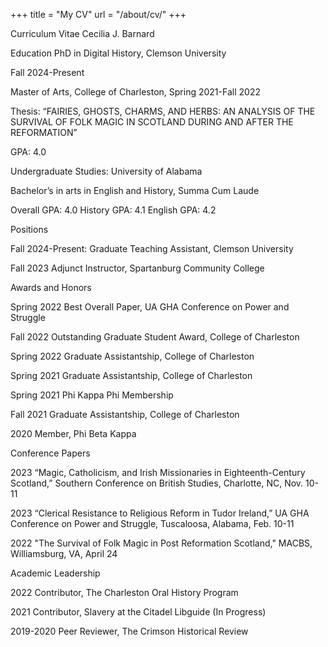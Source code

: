 +++
title = "My CV"
url = "/about/cv/"
+++

Curriculum Vitae
Cecilia J. Barnard


Education
PhD in Digital History, Clemson University 

Fall 2024-Present 

Master of Arts, College of Charleston, Spring 2021-Fall 2022

Thesis: “FAIRIES, GHOSTS, CHARMS, AND HERBS: AN ANALYSIS OF THE SURVIVAL OF FOLK MAGIC IN SCOTLAND DURING AND AFTER THE REFORMATION”

GPA: 4.0

Undergraduate Studies: University of Alabama

Bachelor’s in arts in English and History, Summa Cum Laude

Overall GPA: 4.0 History GPA: 4.1 English GPA: 4.2

Positions

Fall 2024-Present: Graduate Teaching Assistant, Clemson University

Fall 2023      Adjunct Instructor, Spartanburg Community College 

Awards and Honors

Spring 2022   Best Overall Paper, UA GHA Conference on Power and Struggle

Fall 2022      Outstanding Graduate Student Award, College of Charleston

Spring 2022 	Graduate Assistantship, College of Charleston

Spring 2021 	Graduate Assistantship, College of Charleston

Spring 2021    Phi Kappa Phi Membership

Fall 2021 	Graduate Assistantship, College of Charleston

2020	            Member, Phi Beta Kappa

Conference Papers

2023   “Magic, Catholicism, and Irish Missionaries in Eighteenth-Century Scotland,” Southern Conference on British Studies, Charlotte, NC, Nov. 10-11

2023  “Clerical Resistance to Religious Reform in Tudor Ireland,” UA GHA Conference on Power and Struggle, Tuscaloosa, Alabama, Feb. 10-11 

2022   "The Survival of Folk Magic in Post Reformation Scotland," MACBS, Williamsburg, VA, April 24

Academic Leadership

2022   Contributor, The Charleston Oral History Program

2021 	Contributor, Slavery at the Citadel Libguide (In Progress)

2019-2020 Peer Reviewer, The Crimson Historical Review

